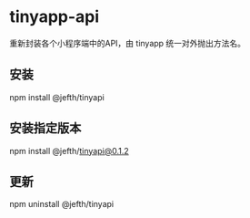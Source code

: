 # tinyapp-api
重新封装各个小程序端中的API，由 tinyapp 统一对外抛出方法名。


## 安装
npm install @jefth/tinyapi

## 安装指定版本
npm install @jefth/tinyapi@0.1.2

## 更新
npm uninstall @jefth/tinyapi